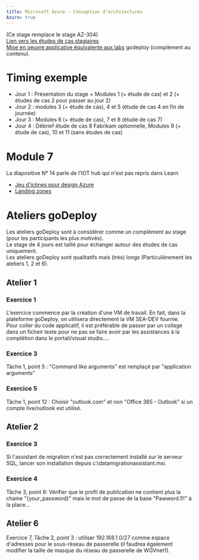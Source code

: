 ```yaml
---
title: Microsoft Azure - Conception d'architectures
Azure: true
---
```

(Ce stage remplace le stage AZ-304)  
[Lien vers les études de cas stagiaires](https://microsoftlearning.github.io/AZ-305-DesigningMicrosoftAzureInfrastructureSolutions/)  
[Mise en oeuvre applicative équivalente aux labs](ttps://github.com/microsoft/TailwindTraders) godeploy (complément au contenu).
# Timing exemple
- Jour 1 : Présentation du stage + Modules 1 (+ étude de cas) et 2 (+ études de cas 2 pour passer au jour 2)
- Jour 2 : modules 3 (+ étude de cas), 4 et 5 (étude de cas 4 en fin de journée)
- Jour 3 : Modules 6 (+ étude de cas), 7 et 8 (étude de cas 7)
- Jour 4 : Débrief étude de cas 8 Fabrikam optionnelle, Modules 9 (+ étude de cas), 10 et 11 (sans études de cas)  

# Module 7
La diapositive N° 14 parle de l'IOT hub qui n'est pas repris dans Learn  
- [Jeu d'icônes pour design Azure](https://docs.microsoft.com/en-us/azure/architecture/icons/)  
- [Landing zones](https://learn.microsoft.com/en-us/azure/cloud-adoption-framework/ready/landing-zone/)
# Ateliers goDeploy
Les ateliers goDeploy sont à considérer comme un complément au stage (pour les participants les plus motivés).  
Le stage de 4 jours est taillé pour échanger autour des études de cas uniquement.  
Les ateliers goDeploy sont qualitatifs mais (très) longs (Particulièrement les ateliers 1, 2 et 6).  
## Atelier 1
### Exercice 1
L'exercice commence par la création d'une VM de travail. En fait, dans la plateforme goDeploy, on utilisera directement la VM SEA-DEV fournie.  
Pour coller du code applicatif, il est préférable de passer par un collage dans un ficheir texte pour ne pas se faire avoir par les assistances à la complétion dans le portail/visual studio....  
### Exercice 3
Tâche 1, point 5 : "Command like arguments" est remplaçé par "application arguments"
### Exercice 5
Tâche 1, point 12 : Choisir "outlook.com" et non "Office 365 - Outlook" si un compte live/outlook est utilisé.
## Atelier 2
### Exercice 3
Si l'assistant de migration n'est pas correctement installé sur le serveur SQL, lancer son installation depuis c:\datamigrationassistant.msi.  
### Exercice 4
Tâche 3, point 6: Vérifier que le profil de publication ne contient plus la chaine "{your_password}" mais le mot de passe de la base "Pawword.1!!" à la place...
## Atelier 6
  Exercice 7, Tâche 2, point 3 : utiliser 192.168.1.0/27 comme espace d'adresses pour le sous-réseau de passerelle (il faudrea également modifier la taille de masque du réseau de passerelle de WGVnet1).
